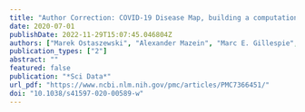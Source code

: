 ```yaml
---
title: "Author Correction: COVID-19 Disease Map, building a computational repository of SARS-CoV-2 virus-host interaction mechanisms"
date: 2020-07-01
publishDate: 2022-11-29T15:07:45.046804Z
authors: ["Marek Ostaszewski", "Alexander Mazein", "Marc E. Gillespie", "Inna Kuperstein", "Anna Niarakis", "Henning Hermjakob", "Alexander R. Pico", "Egon L. Willighagen", "Chris T. Evelo", "Jan Hasenauer", "Falk Schreiber", "Andreas Dräger", "Emek Demir", "Olaf Wolkenhauer", "Laura I. Furlong", "Emmanuel Barillot", "Joaquin Dopazo", "Aurelio Orta-Resendiz", "Francesco Messina", "Alfonso Valencia", "Akira Funahashi", "Hiroaki Kitano", "Charles Auffray", "Rudi Balling", "Reinhard Schneider"]
publication_types: ["2"]
abstract: ""
featured: false
publication: "*Sci Data*"
url_pdf: "https://www.ncbi.nlm.nih.gov/pmc/articles/PMC7366451/"
doi: "10.1038/s41597-020-00589-w"
---
```


